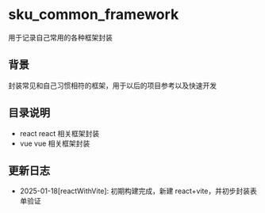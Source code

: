 # sku_common_framework

用于记录自己常用的各种框架封装

## 背景

封装常见和自己习惯相符的框架，用于以后的项目参考以及快速开发

## 目录说明

- react react 相关框架封装
- vue vue 相关框架封装

## 更新日志

- 2025-01-18[reactWithVite]: 初期构建完成，新建 react+vite，并初步封装表单验证
